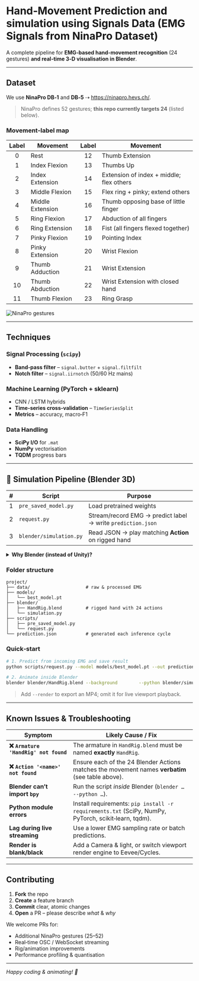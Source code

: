 # Hand‑Movement Prediction and simulation using Signals Data (EMG Signals from NinaPro Dataset)

A complete pipeline for **EMG‑based hand‑movement recognition** (24 gestures) **and real‑time 3‑D visualisation in Blender**.

---

## Dataset

We use **NinaPro DB‑1** and **DB‑5**&nbsp;⇢ <https://ninapro.hevs.ch/>.

> NinaPro defines 52 gestures; **this repo currently targets 24** (listed below).

### Movement‑label map

| Label | Movement | Label | Movement |
|:----:|-------------------------------|:----:|----------------------------------------------|
| 0  | Rest                                          | 12 | Thumb Extension |
| 1  | Index Flexion                                | 13 | Thumbs Up |
| 2  | Index Extension                              | 14 | Extension of index + middle; flex others |
| 3  | Middle Flexion                               | 15 | Flex ring + pinky; extend others |
| 4  | Middle Extension                             | 16 | Thumb opposing base of little finger |
| 5  | Ring Flexion                                 | 17 | Abduction of all fingers |
| 6  | Ring Extension                               | 18 | Fist (all fingers flexed together) |
| 7  | Pinky Flexion                                | 19 | Pointing Index |
| 8  | Pinky Extension                              | 20 | Wrist Flexion |
| 9  | Thumb Adduction                              | 21 | Wrist Extension |
| 10 | Thumb Abduction                              | 22 | Wrist Extension with closed hand |
| 11 | Thumb Flexion                                | 23 | Ring Grasp |

![NinaPro gestures](https://ninapro.hevs.ch/figures/SData_Movements.png)

---

## Techniques

### Signal Processing (`scipy`)
* **Band‑pass filter** – `signal.butter` + `signal.filtfilt`
* **Notch filter** – `signal.iirnotch` (50/60 Hz mains)

### Machine Learning (PyTorch + sklearn)
* CNN / LSTM hybrids
* **Time‑series cross‑validation** – `TimeSeriesSplit`
* **Metrics** – accuracy, macro‑F1

### Data Handling
* **SciPy I/O** for `.mat`
* **NumPy** vectorisation
* **TQDM** progress bars

---

## 🔧 Simulation Pipeline (Blender 3D)

| # | Script | Purpose |
|:-:|--------|---------|
| 1 | `pre_saved_model.py` | Load pretrained weights |
| 2 | `request.py` | Stream/record EMG → predict label → write `prediction.json` |
| 3 | `blender/simulation.py` | Read JSON → play matching **Action** on rigged hand |

<details>
<summary><strong>Why Blender (instead of Unity)?</strong></summary>

* Fully scriptable via Python API (`bpy`)
* Easy headless rendering/CI integration
* Lightweight for a single‑hand scene
</details>

### Folder structure

```text
project/
├── data/                     # raw & processed EMG
├── models/
│   └── best_model.pt
├── blender/
│   ├── HandRig.blend         # rigged hand with 24 actions
│   └── simulation.py
├── scripts/
│   ├── pre_saved_model.py
│   └── request.py
└── prediction.json           # generated each inference cycle
```

### Quick‑start

```bash
# 1. Predict from incoming EMG and save result
python scripts/request.py --model models/best_model.pt --out prediction.json

# 2. Animate inside Blender
blender blender/HandRig.blend --background        --python blender/simulation.py -- --json prediction.json --render
```

> Add `--render` to export an MP4; omit it for live viewport playback.

---

## Known Issues & Troubleshooting

| Symptom | Likely Cause / Fix |
|---------|--------------------|
| **❌  `Armature 'HandRig' not found`** | The armature in `HandRig.blend` must be named **exactly** `HandRig`. |
| **❌  `Action '<name>' not found`** | Ensure each of the 24 Blender Actions matches the movement names **verbatim** (see table above). |
| **Blender can’t import `bpy`** | Run the script *inside* Blender (`blender … --python …`). |
| **Python module errors** | Install requirements: `pip install -r requirements.txt` (SciPy, NumPy, PyTorch, scikit‑learn, tqdm). |
| **Lag during live streaming** | Use a lower EMG sampling rate or batch predictions. |
| **Render is blank/black** | Add a Camera & light, or switch viewport render engine to Eevee/Cycles. |

---

## Contributing

1. **Fork** the repo  
2. **Create** a feature branch  
3. **Commit** clear, atomic changes  
4. **Open** a PR – please describe *what* & *why*  

We welcome PRs for:
* Additional NinaPro gestures (25–52)
* Real‑time OSC / WebSocket streaming
* Rig/animation improvements
* Performance profiling & quantisation

---

*Happy coding & animating! 🎉*
